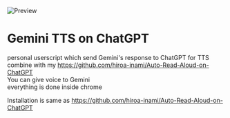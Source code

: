 ![Preview](.preview.gif)

# Gemini TTS on ChatGPT
personal userscript which send Gemini's response to ChatGPT for TTS  
combine with my https://github.com/hiroa-inami/Auto-Read-Aloud-on-ChatGPT  
You can give voice to Gemini  
everything is done inside chrome  

Installation is same as https://github.com/hiroa-inami/Auto-Read-Aloud-on-ChatGPT
